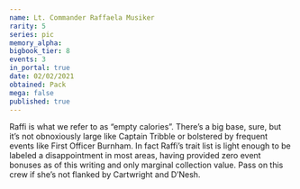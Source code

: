 ```yaml
---
name: Lt. Commander Raffaela Musiker
rarity: 5
series: pic
memory_alpha:
bigbook_tier: 8
events: 3
in_portal: true
date: 02/02/2021
obtained: Pack
mega: false
published: true
---
```


Raffi is what we refer to as “empty calories”. There’s a big base, sure, but it’s not obnoxiously large like Captain Tribble or bolstered by frequent events like First Officer Burnham. In fact Raffi’s trait list is light enough to be labeled a disappointment in most areas, having provided zero event bonuses as of this writing and only marginal collection value. Pass on this crew if she’s not flanked by Cartwright and D’Nesh.
